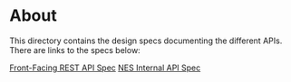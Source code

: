 # About

This directory contains the design specs documenting the different APIs. There are links to the specs below:  

[Front-Facing REST API Spec](API.md)
[NES Internal API Spec](NESAPI.md)